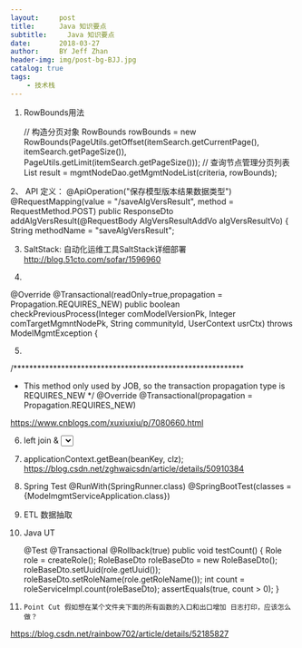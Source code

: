 ```yaml
---
layout:     post
title:      Java 知识要点
subtitle:     Java 知识要点
date:       2018-03-27
author:     BY Jeff Zhan
header-img: img/post-bg-BJJ.jpg
catalog: true
tags:
    - 技术栈
---
```

1. RowBounds用法    
    
   // 构造分页对象
    RowBounds rowBounds =
        new RowBounds(PageUtils.getOffset(itemSearch.getCurrentPage(), itemSearch.getPageSize()),
            PageUtils.getLimit(itemSearch.getPageSize()));
    // 查询节点管理分页列表
    List<MgmtNodeExt> result = mgmtNodeDao.getMgmtNodeList(criteria, rowBounds);
    
2、 API 定义：
  @ApiOperation("保存模型版本结果数据类型")
  @RequestMapping(value = "/saveAlgVersResult", method = RequestMethod.POST)
  public ResponseDto addAlgVersResult(@RequestBody AlgVersResultAddVo algVersResultVo) {
    String methodName = "saveAlgVersResult";
    
3. SaltStack:
自动化运维工具SaltStack详细部署
http://blog.51cto.com/sofar/1596960

4.
  @Override
  @Transactional(readOnly=true,propagation = Propagation.REQUIRES_NEW)
  public boolean checkPreviousProcess(Integer comModelVersionPk, Integer comTargetMgmntNodePk,
      String communityId, UserContext usrCtx) throws ModelMgmtException {
      
5.
  /**********************************************************
   * This method only used by JOB, so the transaction propagation type is REQUIRES_NEW
   */
  @Override
  @Transactional(propagation = Propagation.REQUIRES_NEW)
  
  https://www.cnblogs.com/xuxiuxiu/p/7080660.html  
  
  
6. left join & 
	<select id="getTaskAndModelAndModelVersionByTaskPk" resultMap="BaseResultMap"
		parameterType="java.lang.Integer">
		select
		task.*,amv.alg_model_pk,amv.version_no,amv.description,amv.version_status,amv.file_upload_flag,
		am.name,am.code,am.node_type,am.runtime_type,am.model_cat,am.model_status,am.latest_version_no,
		am.event_type_list,am.realtime_flag,atp.name as task_plan_name
		from "mmc".alg_task task
		left join "mmc".alg_model_version amv on task.alg_model_version_pk =
		amv.alg_model_version_pk
		left join "mmc".alg_model am on
		am.alg_model_pk = amv.alg_model_pk
		left join "mmc".alg_task_plan atp on
		atp.alg_task_plan_pk = task.alg_task_plan_pk
		where
		task.delete_flag = ${@com.eg.egsc.egc.modelmgmt.dao.common.ModelMgmtDaoConstant@INT_FALSE_DELFLAG}
		and task.alg_task_pk = #{algTaskPk,jdbcType=INTEGER}
	</select>    

7. applicationContext.getBean(beanKey, clz);
https://blog.csdn.net/zghwaicsdn/article/details/50910384
	
8. Spring Test
@RunWith(SpringRunner.class)
@SpringBootTest(classes = {ModelmgmtServiceApplication.class})	

9. ETL 数据抽取

10. Java UT

	@Test
	@Transactional
	@Rollback(true)
	public void testCount() {
		Role role = createRole();
		RoleBaseDto roleBaseDto = new RoleBaseDto();
		roleBaseDto.setUuid(role.getUuid());
		roleBaseDto.setRoleName(role.getRoleName());
		int count = roleServiceImpl.count(roleBaseDto);
		assertEquals(true, count > 0);
	}
	
11. 	Point Cut 假如想在某个文件夹下面的所有函数的入口和出口增加 日志打印，应该怎么做？
https://blog.csdn.net/rainbow702/article/details/52185827